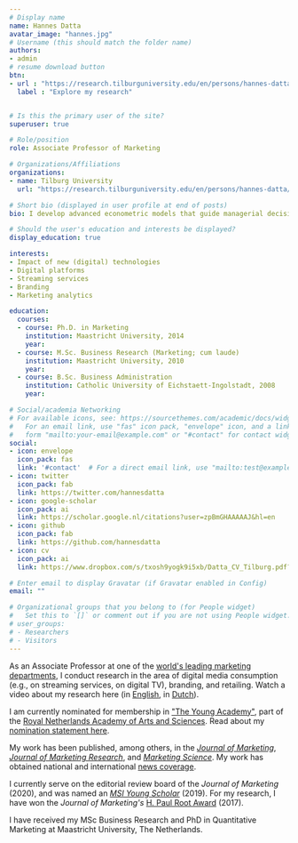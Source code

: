 ```yaml
---
# Display name
name: Hannes Datta
avatar_image: "hannes.jpg"
# Username (this should match the folder name)
authors:
- admin
# resume download button
btn:
- url : "https://research.tilburguniversity.edu/en/persons/hannes-datta/publications/"
  label : "Explore my research"


# Is this the primary user of the site?
superuser: true

# Role/position
role: Associate Professor of Marketing

# Organizations/Affiliations
organizations:
- name: Tilburg University
  url: "https://research.tilburguniversity.edu/en/persons/hannes-datta/"

# Short bio (displayed in user profile at end of posts)
bio: I develop advanced econometric models that guide managerial decision-making and inform public policy in the area of digital media consumption (e.g., on streaming services), branding, and retailing. Watch an overview video [here](http://youtube.com/watch?v=OyUGo7s2HJY).

# Should the user's education and interests be displayed?
display_education: true

interests:
- Impact of new (digital) technologies
- Digital platforms
- Streaming services
- Branding
- Marketing analytics

education:
  courses:
  - course: Ph.D. in Marketing
    institution: Maastricht University, 2014
    year:
  - course: M.Sc. Business Research (Marketing; cum laude)
    institution: Maastricht University, 2010
    year:
  - course: B.Sc. Business Administration
    institution: Catholic University of Eichstaett-Ingolstadt, 2008
    year:

# Social/academia Networking
# For available icons, see: https://sourcethemes.com/academic/docs/widgets/#icons
#   For an email link, use "fas" icon pack, "envelope" icon, and a link in the
#   form "mailto:your-email@example.com" or "#contact" for contact widget.
social:
- icon: envelope
  icon_pack: fas
  link: '#contact'  # For a direct email link, use "mailto:test@example.org".
- icon: twitter
  icon_pack: fab
  link: https://twitter.com/hannesdatta
- icon: google-scholar
  icon_pack: ai
  link: https://scholar.google.nl/citations?user=zpBmGHAAAAAJ&hl=en
- icon: github
  icon_pack: fab
  link: https://github.com/hannesdatta
- icon: cv
  icon_pack: ai
  link: https://www.dropbox.com/s/txosh9yogk9i5xb/Datta_CV_Tilburg.pdf?dl=0

# Enter email to display Gravatar (if Gravatar enabled in Config)
email: ""

# Organizational groups that you belong to (for People widget)
#   Set this to `[]` or comment out if you are not using People widget.
# user_groups:
# - Researchers
# - Visitors
---
```


As an Associate Professor at one of the [world's leading marketing departments](https://www.tilburguniversity.edu/about/schools/economics-and-management/organization/departments/marketing), I conduct
research in the area of digital media consumption (e.g., on streaming services, on digital TV), branding, and retailing. Watch a video about my research here (in [English](http://youtube.com/watch?v=OyUGo7s2HJY), in [Dutch](https://youtu.be/NXYZ5zIyjMY)).

I am currently nominated for membership in ["The Young Academy"](https://www.knaw.nl/en/about-us/young-academy), part of the [Royal Netherlands Academy of Arts and Sciences](https://www.knaw.nl/en). Read about my [nomination statement here](project/young-academy).

My work has been published, among others, in the [*Journal of Marketing*](https://www.ama.org/journal-of-marketing/), [*Journal of Marketing Research*](https://www.ama.org/journal-of-marketing-research), and [*Marketing Science*](https://pubsonline.informs.org/journal/mksc). My work has obtained national and international [news coverage](https://research.tilburguniversity.edu/en/persons/hannes-datta/clippings/).

I currently serve on the editorial review board of the *Journal of Marketing* (2020), and was named an [*MSI Young Scholar*](https://www.msi.org/research/msi-young-scholars/) (2019). For my research, I have won the *Journal of Marketing's* [H. Paul Root Award](http://www.msi.org/research/awards/msi-h.-paul-root-award/) (2017).

<!-- My teaching has been awarded with Tilburg University's Teacher of the Year Award (2016), and Tilburg School of Economics and Management's Best Teacher Award (2019).-->

I have received my MSc Business Research and PhD in Quantitative Marketing at Maastricht University, The Netherlands.
